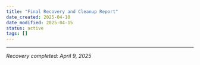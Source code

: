 ```yaml
---
title: "Final Recovery and Cleanup Report"
date_created: 2025-04-10
date_modified: 2025-04-15
status: active
tags: []
---
```


---


*Recovery completed: April 9, 2025*
